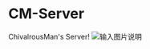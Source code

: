 # CM-Server
ChivalrousMan's Server!
![输入图片说明](https://gitee.com/uploads/images/2018/0316/150306_bccb4dfd_1296205.png "捕获.png")